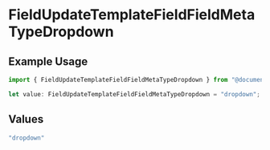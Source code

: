 # FieldUpdateTemplateFieldFieldMetaTypeDropdown

## Example Usage

```typescript
import { FieldUpdateTemplateFieldFieldMetaTypeDropdown } from "@documenso/sdk-typescript/models/operations";

let value: FieldUpdateTemplateFieldFieldMetaTypeDropdown = "dropdown";
```

## Values

```typescript
"dropdown"
```